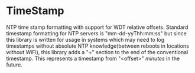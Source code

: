 # TimeStamp
NTP time stamp formatting with support for WDT relative offsets. Standard timestamp formatting for NTP servers is "mm-dd-yyThh:mm:ss" but since this library is written for usage in systems which may need to log timestamps without absolute NTP knowledge(between reboots in locations without WiFi), this library adds a "+<offset>" section to the end of the conventional timestamp.
This represents a timestamp from "\<offset\>" _minutes_ in the future.
